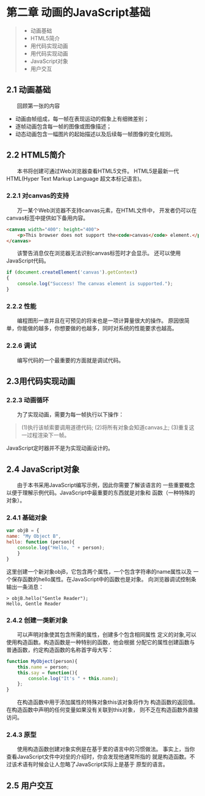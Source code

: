 # 第二章 动画的JavaScript基础

> * 动画基础
> * HTML5简介
> * 用代码实现动画
> * 用代码实现动画
> * JavaScript对象
> * 用户交互

## 2.1 动画基础
&emsp;&emsp;回顾第一张的内容
* 动画由帧组成，每一帧在表现运动的假象上有细微差别；
* 逐帧动画包含每一帧的图像或图像描述；
* 动态动画包含一幅图片的起始描述以及后续每一帧图像的变化规则。

## 2.2 HTML5简介
&emsp;&emsp;本书将创建可通过Web浏览器查看HTML5文件。
HTML5是最新一代HTML(Hyper Text Markup Language 超文本标记语言)。

### 2.2.1 对canvas的支持
&emsp;&emsp;万一某个Web浏览器不支持canvas元素，在HTML文件中，
开发者仍可以在canvas标签中提供如下备用内容。
```html
<canvas width="400": height="400">
	<p>This browser does not support the<code>canvas</code> element.</p>
</canvas>
```
&emsp;&emsp;该警告消息仅在浏览器无法识别canvas标签时才会显示。
还可以使用JavaScript代码。
```js
if (document.createElement('canvas').getContext)
{
	console.log("Success! The canvas element is supported.");
}
```

### 2.2.2 性能
&emsp;&emsp;编程图形一直并且在可预见的将来也是一项计算量很大的操作。
原因很简单，你能做的越多，你想要做的也越多，同时对系统的性能要求也越高。
	
### 2.2.6 调试
&emsp;&emsp;编写代码的一个最重要的方面就是调试代码。

## 2.3用代码实现动画

### 2.2.3 动画循环
&emsp;&emsp;为了实现动画，需要为每一帧执行以下操作：
> (1)执行该帧索要调用道德代码;
> (2)将所有对象会知道canvas上;
> (3)重复这一过程渲染下一帧。

JavaScript定时器并不是为实现动画设计的。

## 2.4 JavaScript对象
&emsp;&emsp;由于本书采用JavaScript编写示例，因此你需要了解该语言的
一些重要概念以便于理解示例代码。JavaScript中最重要的东西就是对象和
函数（一种特殊的对象）。

### 2.4.1 基础对象
```js
var objB = {
name: "My Object B",
hello: function (person){
	console.log("Hello, " + person);
	}
}
```

这里创建一个新对象objB，它包含两个属性，一个包含字符串的name属性以及
一个保存函数的hello属性。在JavaScript中的函数也是对象。
向浏览器调试控制条输出一条消息：

```
> objB.hello("Gentle Reader");
Hello, Gentle Reader
```

### 2.4.2 创建一类新对象
&emsp;&emsp;可以声明对象使其包含所需的属性，创建多个包含相同属性
定义的对象,可以使用构造函数。构造函数是一种特别的函数，他会根据
分配它的属性创建函数与普通函数，约定构造函数的名称首字母大写：

```js
function MyObject(person){
	this.name = person;
	this.say = function(){
		console.log("It's " + this.name);
	};
}
```

&emsp;&emsp;在构造函数中用于添加属性的特殊对象this该对象将作为
构造函数的返回值。在构造函数中声明的任何变量如果没有关联到this对象，
则不乏在构造函数外直接访问。

### 2.4.3 原型
&emsp;&emsp;使用构造函数创建对象实例是在基于累的语言中的习惯做法。
事实上，当你查看JavaScript文件中对垒的介绍时，你会发现他通常所指的
就是构造函数。不过该术语有时候会让人忽略了JavaScript实际上是基于
原型的语言。

## 2.5 用户交互









